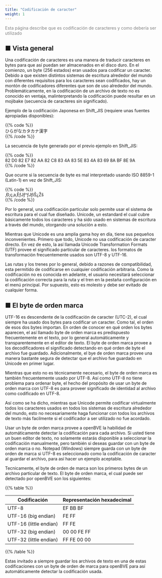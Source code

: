 ```yaml
---
title: "Codificación de caracter"
weight: 1
---
```


<font color="Gray">Esta página describe que es codificación de caracteres y como debería ser utilizado</font>

■ Vista general
------

Una codificación de caracteres es una manera de traducir caracteres en bytes para que así puedan ser almacenados en el disco duro. En el comienzo, un byte (256 estados) eran usados para codificar un caracter. Debido a que existen distintos sistemas de escritura alrededor del mundo con diferentes requisitos para los caracteres sean codificados, hay un montón de codificadores diferentes que son de uso alrededor del mundo. Problemáticamente, en la codificación de un archivo de texto no es conocido en ventaja, malinterpretando la codificación puede resultar en un mojibake (secuencia de caracteres sin significado).

Ejemplo de la codificación Japonesa en Shift_JIS (requiere unas fuentes apropiadas disponibles):

{{% code %}}  
ひらがなカタカナ漢字  
{{% /code %}}

La secuencia de byte generado por el previo ejemplo en Shift_JIS:

{{% code %}}  
82 D0 82 E7 82 AA 82 C8 83 4A 83 5E 83 4A 83 69 8A BF 8E 9A  
{{% /code %}}

Que ocurre si la secuencia de byte es mal interpretado usando ISO 8859-1  (Latin-1) en vez de Shift_JIS:

{{% code %}}  
‚Ð‚ç‚a‚ÈƒJƒ^ƒJƒiŠ¿Žš  
{{% /code %}}

Por lo general, una codificación particular solo permite usar el sistema de escritura para el cual fue diseñado. Unicode, un estandard el cual cubre básicamente todos los caracteres y ha sido usado en sistemas de escritura a través del mundo, otorgando una solución a esto.

Mientras que Unicode es una amplia gama hoy en día, tiene sus pequeños inconvenientes. Primero que todo, Unicode no usa codificación de caracter directo. En vez de esto, la así llamada Unicode Transformation Formats (UTF) provee el significado particular de caracteres. los formatos de transformación frecuentemente usados son UTF-8 y UTF-16.

Las rutas y los trenes por lo general, debido a razones de compatibilidad, esta permitido de codificarse en cualquier codificación arbitraria. Como la codificación no es conocida en adelante, el usuario necesitará seleccionar la codificación correcta para la ruta y el tren en la pestaña configuración en el menú principal. Por supuesto, esto es molesto y debe ser evitado de cualquier forma.

## ■ El byte de orden marca

UTF-16 es descendente de la codificación de caracter (UTC-2), el cual siempre ha usado dos bytes para codificar un caracter. Como tal, el orden de esos dos bytes importan. En orden de conocer en qué orden los bytes aparecen, el así llamado byte de orden marca es predispuesto frecuentemente en el texto, por lo general automáticamente y transparentemente en el editor de texto. El byte de orden marca provee a los decodificadores el significado detectando en qué orden de byte el archivo fue guardado. Adicionalmente, el bye de orden marca provee una manera bastante segura de detectar que el archivo fue guardado en Unicode en primer lugar.

Mientras que esto no es técnicamente necesario, el byte de orden marca es también frecuentemente usado por UTF-8. Así como UTF-8 no tiene problema para ordenar byte, el hecho del propósito de usar un byte de orden marca con UTF-8 es para proveer significado de identidad al archivo como codificado en UTF-8.

Así como se ha dicho, mientras que Unicode permite codificar virtualmente todos los caracteres usados en todos los sistemas de escritura alrededor del mundo, esto no necesariamente haga funcionar con todos los archivos de texto más facilmente si el codificador a ser utilizado no fue acordado.

Usar un byte de orden marca provee a openBVE la habilidad de automáticamente detectar la codificación para cada archivo. Si usted tiene un buen editor de texto, no solamente estarás disponible a seleccionar la codificación manualmente, pero también si deseas guardar con un byte de orden marca o no. Notepad (Windows) siempre guarda con un byte de orden de marca si UTF-8 es seleccionado como la codificación de caracter al guardar el archivo, para así hacer un ejemplo aceptable.

Tecnicamente, el byte de orden de marca son los primeros bytes de un archivo particular de texto. El byte de orden marca, el cual puede ser detectado por openBVE son los siguientes:

{{% table %}}

| Codificación               | Representación hexadecimal |
| ---------------------- | -------------------------- |
| UTF-8                  | EF BB BF                   |
| UTF-16 (big endian)    | FE FF                      |
| UTF-16 (little endian) | FF FE                      |
| UTF-32 (big endian)    | 00 00 FE FF                |
| UTF-32 (little endian) | FF FE 00 00                |

{{% /table %}}

Estas invitado a siempre guardar los archivos de texto en una de estas codificaciones con un byte de orden de marca para openBVE para así automáticamente detectar la codificación usada.